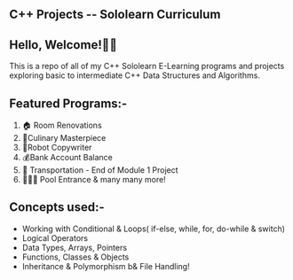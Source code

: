 ## C++ Projects -- Sololearn Curriculum

## Hello, Welcome!👋🏾
This is a repo of all of my C++ Sololearn E-Learning programs and projects exploring basic to intermediate C++ Data Structures and Algorithms.

## Featured Programs:-

1. 🏠 Room Renovations
2. 🍴Culinary Masterpiece
3. 🤖Robot Copywriter
4. 💰Bank Account Balance
5. 🚎 Transportation - End of Module 1 Project
6.  🏄🏾‍♂️ Pool Entrance & many many more!




## Concepts used:-

- Working with Conditional & Loops( if-else, while, for, do-while & switch)
- Logical Operators
- Data Types, Arrays, Pointers
- Functions, Classes & Objects
- Inheritance & Polymorphism b& File Handling!

